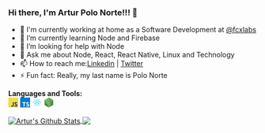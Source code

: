### Hi there, I'm Artur Polo Norte!!! 👋

- 🔭 I'm currently working at home as a Software Development at [@fcxlabs](https://www.linkedin.com/company/fcxlab…)
- 🌱 I’m currently learning Node and Firebase
- 🤔 I’m looking for help with Node
- 💬 Ask me about Node, React, React Native, Linux and Technology
- 📫 How to reach me:[Linkedin](https://www.linkedin.com/in/artur-polo-norte-59aa4318a/) | [Twitter](https://twitter.com/ArturPolo)
- ⚡ Fun fact: Really, my last name is Polo Norte 
<!--
### Hi there, I'm [Artur!](https://arturhvcpn.github.io)! 👋
- 👯 I’m looking to collaborate on 
-->

**Languages and Tools:**  
<code><img height="20" src="https://raw.githubusercontent.com/github/explore/80688e429a7d4ef2fca1e82350fe8e3517d3494d/topics/javascript/javascript.png"></code>
<code><img height="20" src="https://raw.githubusercontent.com/github/explore/80688e429a7d4ef2fca1e82350fe8e3517d3494d/topics/typescript/typescript.png"></code>
<code><img height="20" src="https://raw.githubusercontent.com/github/explore/80688e429a7d4ef2fca1e82350fe8e3517d3494d/topics/react/react.png"></code>
<code><img height="20" src="https://raw.githubusercontent.com/github/explore/80688e429a7d4ef2fca1e82350fe8e3517d3494d/topics/nodejs/nodejs.png"></code>   


<a href= "https://github.com/anuraghazra/github-readme-stats">
  <img align="center" src="https://github-readme-stats.vercel.app/api?username=arturhvcpn&&show_icons=true&title_color=f4ede8&icon_color=ff9000&text_color=f4ede8&bg_color=312e38" alt="Artur's Github Stats"/>
</a>
<a href= "https://github.com/anuraghazra/github-readme-stats">
  <img align="center" src ="https://github-readme-stats.vercel.app/api/top-langs/?username=arturhvcpn&layout=compact&theme=&title_color=f4ede8&icon_color=ff9000&text_color=f4ede8&bg_color=312e38" />
</a>
